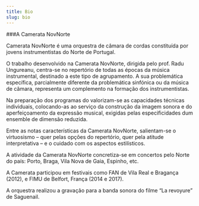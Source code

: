 ```yaml
---
title: Bio
slug: bio
---
```


###A Camerata NovNorte

Camerata NovNorte é uma orquestra de câmara de cordas constituída por jovens instrumentistas do Norte de Portugal.

O trabalho desenvolvido na Camerata NovNorte, dirigida pelo prof. Radu Ungureanu, centra-se no repertório de todas as épocas da música instrumental, destinado a este tipo de agrupamento. A sua problemática específica, parcialmente diferente da problemática sinfónica ou da música de câmara, representa um complemento na formação dos instrumentistas.

Na preparação dos programas do valorizam-se as capacidades técnicas individuais, colocando-as ao serviço da construção da imagem sonora e do aperfeiçoamento da expressão musical, exigidas pelas especificidades dum ensemble de dimensão reduzida.

Entre as notas características da Camerata NovNorte, salientam-se o virtuosismo – quer pelas opções do repertório, quer pela atitude interpretativa – e o cuidado com os aspectos estilísticos.

A atividade da Camerata NovNorte concretiza-se em concertos pelo Norte do país: Porto, Braga, Vila Nova de Gaia, Espinho, etc.

A Camerata participou em festivais como FAN de Vila Real e Bragança (2012), e FIMU de Belfort, França (2014 e 2017).

A orquestra realizou a gravação para a banda sonora do filme “La revoyure” de Saguenail.
